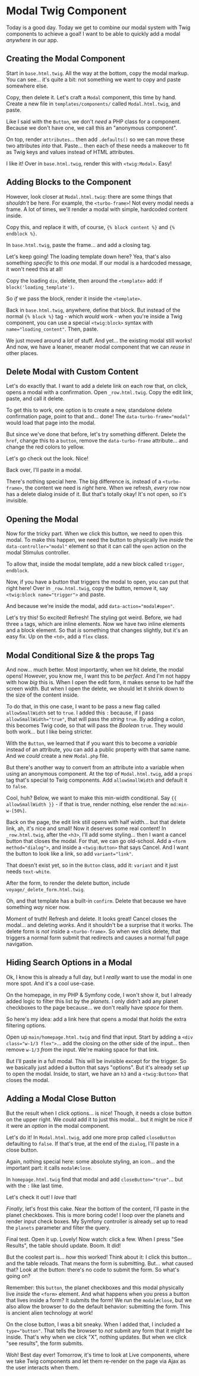 # Modal Twig Component

Today is a good day. Today we get to combine our modal system with Twig components
to achieve a goal! I want to be able to quickly add a modal *anywhere* in our app.

## Creating the Modal Component

Start in `base.html.twig`. All the way at the bottom, copy the modal markup.
You can see... it's quite a bit: not something we want to copy and
paste somewhere else.

Copy, then delete it. Let's craft a `Modal` component, this time by hand. Create
a new file in `templates/components/` called `Modal.html.twig`, and paste.

Like I said with the `Button`, we don't *need* a PHP class for a component.
Because we don't have one, we call this an "anonymous component".

On top, render `attributes`... then add `.defaults()` so we can move these two
attributes *into* that. Paste... then each of these needs a makeover to fit as
Twig keys and values instead of HTML attributes.

I like it! Over in `base.html.twig`, render this with `<twig:Modal>`. Easy!

## Adding Blocks to the Component

However, look closer at `Modal.html.twig`: there are some things that *shouldn't*
be here. For example, the `<turbo-frame>`! Not every modal needs a frame.
A lot of times, we'll render a modal with simple, hardcoded content inside.

Copy this, and replace it with, of course, `{% block content %}` and `{% endblock %}`.

In `base.html.twig`, paste the frame... and add a closing tag.

Let's keep going! The loading template down here? Yea, that's also something
*specific* to this *one* modal. If our modal is a hardcoded message, it
won't need this at all!

Copy the loading `div`, delete, then around the `<template>` add: if
`block('loading_template')`.

So *if* we pass the block, render it inside the `<template>`.

Back in `base.html.twig`, anywhere, define that block. But instead of the normal
`{% block %}` tag - which *would* work - when you're inside a Twig component,
you can use a special `<twig:block>` syntax with `name="loading_content"`.
Then, paste.

We just moved around a *lot* of stuff. And yet... the existing modal still works!
And now, we have a leaner, meaner modal component that we can *reuse* in other
places.

## Delete Modal with Custom Content

Let's do exactly that. I want to add a delete link on each row that, on click,
opens a modal with a confirmation. Open `_row.html.twig`. Copy the edit link,
paste, and call it delete.

To get this to work, one option is to create a new, standalone delete
confirmation page, point to that and... done! The `data-turbo-frame="modal"`
would load that page into the modal.

But since we've done that before, let's try something different. Delete the `href`,
change this to a `button`, remove the `data-turbo-frame` attribute... and change
the red colors to yellow.

Let's go check out the look. Nice!

Back over, I'll paste in a modal.

There's nothing special here. The big difference is, instead of a `<turbo-frame>`,
the content we need is *right* here. When we refresh, *every* row now has a delete
dialog inside of it. But that's totally okay! It's not open, so it's invisible.

## Opening the Modal

Now for the tricky part. When we click this button, we need to open this modal. To
make this happen, we need the button to physically live *inside* the
`data-controller="modal"` element so that it can call the `open` action on the modal
Stimulus controller.

To allow that, inside the modal template, add a new block called `trigger`,
`endblock`.

Now, if you have a button that triggers the modal to open, you can put that
right here! Over in `_row.html.twig`, copy the button, remove it, say
`<twig:block name="trigger">` and paste.

And because we're inside the modal, add `data-action="modal#open"`.

Let's try this! So excited! Refresh! The styling got weird. Before, we had
three `a` tags, which are inline elements. Now we have two inline elements and
a block element. So that *is* something that changes slightly, but it's an easy fix.
Up on the `<td>`, add a `flex` class.

## Modal Conditional Size & the props Tag

And now... much better. Most importantly, when we hit delete, the modal opens!
However, you know me, I want this to be *perfect*. And I'm not happy with how *big*
this is. When I open the edit form, it makes sense to be half the screen width. But
when I open the delete, we should let it shrink down to the size of the content
inside.

To do that, in this one case, I want to be pass a new flag called `allowSmallWidth`
set to `true`. I added this `:` because, if I pass `allowSmallWidth="true"`, that
will pass the *string* `true`. By adding a colon, this becomes Twig code, so that
will pass the *Boolean* `true`. They would both work... but I like being stricter.

With the `Button`, we learned that if you want this to become a *variable* instead
of an attribute, you can add a public property with that same name. And we *could*
create a new `Modal.php` file.

But there's another way to convert from an attribute into a variable when
using an anonymous component. At the top of `Modal.html.twig`, add a `props`
tag that's special to Twig components. Add `allowSmallWidth` and default it to
`false`.

Cool, huh? Below, we want to make this min-width conditional. Say
`{{ allowSmallWidth }}` - if that is true, render nothing, else render the
`md:min-w-[50%]`.

Back on the page, the edit link still opens with half width... but that delete link,
ah, it's nice and small! Now it deserves some real content! In `_row.html.twig`,
after the `<h3>`, I'll add some styling... then I want a cancel button that
closes the modal. For that, we can go old-school. Add a `<form method="dialog">`,
and inside a `<twig:Button>` that says Cancel. And I want the button to look like
a link, so add `variant="link"`.

That doesn't exist yet, so in the `Button` class, add it: `variant` and it just
needs `text-white`.

After the form, to render the delete button, include `voyage/_delete_form.html.twig`.

Oh, and that template has a built-in `confirm`. Delete that because we have something
*way* nicer now.

Moment of truth! Refresh and delete. It looks great! Cancel closes the modal...
and deleting *works*. And it shouldn't be a surprise that it works. The delete
form is *not* inside a `<turbo-frame>`. So when we click delete, that triggers
a normal form submit that redirects and causes a normal full page navigation.

## Hiding Search Options in a Modal

Ok, I know this is already a full day, but I *really* want to use the modal in
one more spot. And it's a cool use-case.

On the homepage, in my PHP & Symfony code, I won't show it, but I already added
logic to filter this list by the *planets*. I only didn't add any planet checkboxes
to the page because... we don't really have *space* for them.

So here's my idea: add a link here that opens a modal that *holds* the
extra filtering options.

Open up `main/homepage.html.twig` and find that input. Start by adding a
`<div class="w-1/3 flex">`... add the closing on the other side of the input...
then remove `w-1/3` *from* the input. We're making space for that link.

But I'll paste in a full modal. This will be invisible except for the trigger.
So we basically just added a button that says "options". But it's already set *up*
to open the modal. Inside, to start, we have an `h3` and a `<twig:Button>` that
closes the modal.

## Adding a Modal Close Button

But the result when I click options... is nice! Though, it needs a close
button on the upper right. We *could* add it to just this modal... but it might
be nice if it were an *option* in the modal component.

Let's do it! In `Modal.html.twig`, add one more prop called `closeButton` defaulting
to `false`. If that's true, at the end of the `dialog`, I'll paste
in a close button.

Again, nothing special here: some absolute styling, an icon... and the important
part: it calls `modal#close`.

In `homepage.html.twig` find that modal and add `closeButton="true"`... but
with the `:` like last time.

Let's check it out! I *love* that!

*Finally*, let's frost this cake. Near the bottom of the content, I'll paste in
the planet checkboxes. This is more boring code! I loop over the planets and
render input check boxes. My Symfony controller is already set up to read the
`planets` parameter and filter the query.

Final test. Open it up. Lovely! Now watch: click a few. When I press "See Results",
the table should update. Boom. It did!

But the coolest part is... *how* this worked! Think about it: I click this button...
and the table reloads. That means the form is submitting. But... what caused
that? Look at the button: there's no code to submit the form. So what's going on?

Remember: this `button`, the planet checkboxes and this modal physically live
*inside* the `<form>` element. And what happens when you press a button that lives
inside a form? It submits the form! We run the `modal#close`, but we also allow
the browser to do the default behavior: submitting the form. This is ancient
alien technology at work!

On the close button, I was a bit sneaky. When I added that, I included a
`type="button"`. That tells the browser to *not* submit any form that it might
be inside. That's why when we click "X", nothing updates. But when we click
"see results", the form submits.

Woh! Best day ever! Tomorrow, it's time to look at Live components, where
we take Twig components and let them re-render on the page via Ajax as the
user interacts when them.
